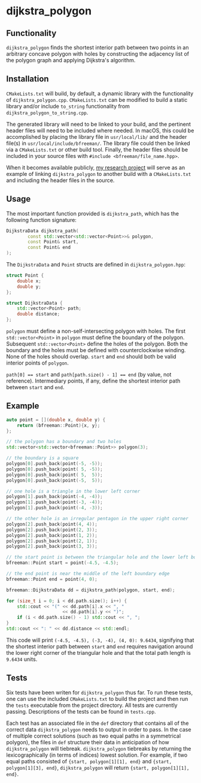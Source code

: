# dijkstra_polygon
## Functionality
`dijkstra_polygon` finds the shortest interior path between two points in an arbitrary concave polygon with holes by constructing the adjacency list of the polygon graph and applying Dijkstra's algorithm.

## Installation
`CMakeLists.txt` will build, by default, a dynamic library with the functionality of `dijkstra_polygon.cpp`. `CMakeLists.txt` can be modified to build a static library and/or include `to_string` functionality from `dijkstra_polygon_to_string.cpp`.

The generated library will need to be linked to your build, and the pertinent header files will need to be included where needed. In macOS, this could be accomplished by placing the library file in `usr/local/lib/` and the header file(s) in `usr/local/include/bfreeman/`. The library file could then be linked via a `CMakeLists.txt` or other build tool. Finally, the header files should be included in your source files with `#include <bfreeman/file_name.hpp>`.

When it becomes available publicly, [my research project](https://github.com/brunofreeman/dpo_pdf) will serve as an example of linking `dijkstra_polygon` to another build with a `CMakeLists.txt` and including the header files in the source.

## Usage
The most important function provided is `dijkstra_path`, which has the following function signature:
```cpp
DijkstraData dijkstra_path(
        const std::vector<std::vector<Point>>& polygon,
        const Point& start,
        const Point& end
);
```
The `DijkstraData` and `Point` structs are defined in `dijkstra_polygon.hpp`:
```cpp
struct Point {
    double x;
    double y;
};

struct DijkstraData {
    std::vector<Point> path;
    double distance;
};
```
`polygon` must define a non-self-intersecting polygon with holes. The first `std::vector<Point>` in `polygon` must define the boundary of the polygon. Subsequent `std::vector<Point>` define the holes of the polygon. Both the boundary and the holes must be defined with counterclockwise winding. None of the holes should overlap. `start` and `end` should both be valid interior points of `polygon`.

`path[0] == start` and `path[path.size() - 1] == end` (by value, not reference). Intermediary points, if any, define the shortest interior path between `start` and `end`.

## Example
```cpp
auto point = [](double x, double y) {
    return (bfreeman::Point){x, y};
};

// the polygon has a boundary and two holes
std::vector<std::vector<bfreeman::Point>> polygon(3);

// the boundary is a square
polygon[0].push_back(point(-5, -5));
polygon[0].push_back(point( 5, -5));
polygon[0].push_back(point( 5,  5));
polygon[0].push_back(point(-5,  5));

// one hole is a triangle in the lower left corner
polygon[1].push_back(point(-4, -4));
polygon[1].push_back(point(-3, -4));
polygon[1].push_back(point(-4, -3));

// the other hole is an irregular pentagon in the upper right corner
polygon[2].push_back(point(4, 4));
polygon[2].push_back(point(2, 3));
polygon[2].push_back(point(1, 2));
polygon[2].push_back(point(2, 1));
polygon[2].push_back(point(3, 3));

// the start point is between the triangular hole and the lower left boundary corner
bfreeman::Point start = point(-4.5, -4.5);

// the end point is near the middle of the left boundary edge
bfreeman::Point end = point(4, 0);

bfreeman::DijkstraData dd = dijkstra_path(polygon, start, end);

for (size_t i = 0; i < dd.path.size(); i++) {
    std::cout << "(" << dd.path[i].x << ", "
                     << dd.path[i].y << ")";
    if (i < dd.path.size() - 1) std::cout << ", ";
}
std::cout << ": " << dd.distance << std::endl;
```

This code will print `(-4.5, -4.5), (-3, -4), (4, 0): 9.6434`, signifying that the shortest interior path between `start` and `end` requires navigation around the lower right corner of the triangular hole and that the total path length is `9.6434` units.

## Tests
Six tests have been writen for `dijkstra_polygon` thus far. To run these tests, one can use the included `CMakeLists.txt` to build the project and then run the `tests` executable from the project directory. All tests are currently passing. Descriptions of the tests can be found in `tests.cpp`.

Each test has an associated file in the `def` directory that contains all of the correct data `dijkstra_polygon` needs to output in order to pass. In the case of multiple correct solutions (such as two equal paths in a symmetrical polygon), the files in `def` structure their data in anticipation of how `dijkstra_polygon` will tiebreak. `dijkstra_polygon` tiebreaks by returning the lexicographically (in terms of indices) lowest solution. For example, if two equal paths consisted of `{start, polygon[1][1], end}` and `{start, polygon[1][3], end}`, `dijkstra_polygon` will return `{start, polygon[1][1], end}`.

